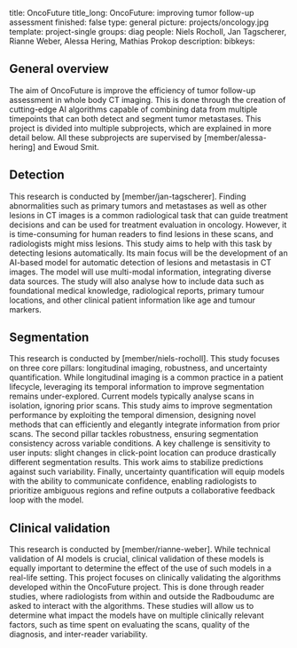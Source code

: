 title: OncoFuture
title_long: OncoFuture: improving tumor follow-up assessment
finished: false
type: general
picture: projects/oncology.jpg
template: project-single
groups: diag
people: Niels Rocholl, Jan Tagscherer, Rianne Weber, Alessa Hering, Mathias Prokop
description: 
bibkeys: 

## General overview
The aim of OncoFuture is improve the efficiency of tumor follow-up assessment in whole body CT imaging. This is done through the creation of cutting-edge AI algorithms capable of combining data from multiple timepoints that can both detect and segment tumor metastases. This project is divided into multiple subprojects, which are explained in more detail below. All these subprojects are supervised by [member/alessa-hering] and Ewoud Smit. 

## Detection
This research is conducted by [member/jan-tagscherer]. Finding abnormalities such as primary tumors and metastases as well as other lesions in CT images is a common radiological task that can guide treatment decisions and can be used for treatment evaluation in oncology. However, it is time-consuming for human readers to find lesions in these scans, and radiologists might miss lesions. This study aims to help with this task by detecting lesions automatically. 
Its main focus will be the development of an AI-based model for automatic detection of lesions and metastasis in CT images. The model will use multi-modal information, integrating diverse data sources. The study will also analyse how to include data such as foundational medical knowledge, radiological reports, primary tumour locations, and other clinical patient information like age and tumour markers. 

## Segmentation
This research is conducted by [member/niels-rocholl]. This study focuses on three core pillars: longitudinal imaging, robustness, and uncertainty quantification. While longitudinal imaging is a common practice in a patient lifecycle, leveraging its temporal information to improve segmentation remains under-explored. Current models typically analyse scans in isolation, ignoring prior scans. This study aims to improve segmentation performance by exploiting the temporal dimension, designing novel methods that can efficiently and elegantly integrate information from prior scans. 
The second pillar tackles robustness, ensuring segmentation consistency across variable conditions. A key challenge is sensitivity to user inputs: slight changes in click-point location can produce drastically different segmentation results. This work aims to stabilize predictions against such variability. 
Finally, uncertainty quantification will equip models with the ability to communicate confidence, enabling radiologists to prioritize ambiguous regions and refine outputs a collaborative feedback loop with the model. 

## Clinical validation
This research is conducted by [member/rianne-weber]. While technical validation of AI models is crucial, clinical validation of these models is equally important to determine the effect of the use of such models in a real-life setting. This project focuses on clinically validating the algorithms developed within the OncoFuture project. This is done through reader studies, where radiologists from within and outside the Radboudumc are asked to interact with the algorithms. These studies will allow us to determine what impact the models have on multiple clinically relevant factors, such as time spent on evaluating the scans, quality of the diagnosis, and inter-reader variability.